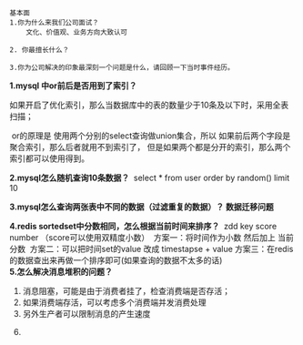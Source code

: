 ```
基本面
1.你为什么来我们公司面试？
	文化、价值观、业务方向大致认可

2. 你最擅长什么？
	
3.你为公司解决的印象最深刻一个问题是什么，请回顾一下当时事件经历。

```

**1.mysql 中or前后是否用到了索引？**

​	如果开启了优化索引，那么当数据库中的表的数量少于10条及以下时，采用全表扫描；

​	or的原理是 使用两个分别的select查询做union集合，所以
​	如果前后两个字段是聚合索引，那么后者就用不到索引了，
​	但是如果两个都是分开的索引，那么两个索引都可以使用得到。

**2.mysql怎么随机查询10条数据？**
​	select * from user order by random() limit 10  

**3.mysql怎么查询两张表中不同的数据（过滤重复的数据）？ 数据迁移问题**
​		

**4.redis sortedset中分数相同，怎么根据当前时间来排序？**
​	zdd key score number （score可以使用双精度小数）
​	方案一：将时间作为小数 然后加上 当前分数
​	方案二：可以把时间set的value 改成 timestapse + value
​	方案三：在redis的数据查出来再做一个排序即可(如果查询的数据不太多的话)
​		
**5.怎么解决消息堆积的问题？**
   1) 消息阻塞，可能是由于消费者挂了，检查消费端是否存活；
   2) 如果消费端存活，可以考虑多个消费端并发消费处理
   3) 另外生产者可以限制消息的产生速度

6.